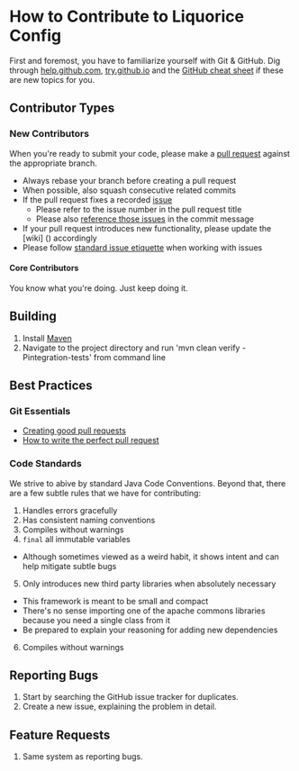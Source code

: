 # How to Contribute to Liquorice Config

First and foremost, you have to familiarize yourself with Git & GitHub. Dig through 
[help.github.com](https://help.github.com/), [try.github.io](http://try.github.io/) and the [GitHub cheat sheet](https://github.com/tiimgreen/github-cheat-sheet/blob/master/README.md) if these are new topics for you.

## Contributor Types

### New Contributors

When you're ready to submit your code, please make a [pull request](https://help.github.com/articles/using-pull-requests) against the appropriate branch.

- Always rebase your branch before creating a pull request
- When possible, also squash consecutive related commits
- If the pull request fixes a recorded [issue](https://github.com/LiquoriceLabs/liquorice-config/issues)
  - Please refer to the issue number in the pull request title
  - Please also [reference those issues](https://help.github.com/articles/closing-issues-via-commit-messages) in the commit message
- If your pull request introduces new functionality, please update the [wiki] () accordingly
- Please follow [standard issue etiquette](http://www.defmacro.org/2013/04/03/issue-etiquette.html) when working with issues

#### Core Contributors

You know what you're doing. Just keep doing it.

## Building

1. Install [Maven](http://apache.maven.org/)
2. Navigate to the project directory and run 'mvn clean verify -Pintegration-tests' from command line

## Best Practices

### Git Essentials

- [Creating good pull requests](http://seesparkbox.com/foundry/creating_good_pull_requests)
- [How to write the perfect pull request](https://github.com/blog/1943-how-to-write-the-perfect-pull-request?utm_content=buffer0eb16&utm_medium=social&utm_source=twitter.com&utm_campaign=buffer)

### Code Standards

We strive to abive by standard Java Code Conventions. Beyond that, there are a few subtle rules that we have for contributing:
 
 1. Handles errors gracefully
 2. Has consistent naming conventions
 3. Compiles without warnings
 4. `final` all immutable variables
   - Although sometimes viewed as a weird habit, it shows intent and can help mitigate subtle bugs 
 5. Only introduces new third party libraries when absolutely necessary
   - This framework is meant to be small and compact
   - There's no sense importing one of the apache commons libraries because you need a single class from it
   - Be prepared to explain your reasoning for adding new dependencies
 6. Compiles without warnings

## Reporting Bugs

 1. Start by searching the GitHub issue tracker for duplicates.
 2. Create a new issue, explaining the problem in detail.
 
## Feature Requests
 
 1. Same system as reporting bugs.
